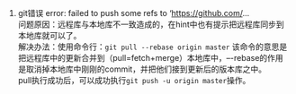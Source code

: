 1. git错误 error: failed to push some refs to ‘https://github.com/...  
问题原因：远程库与本地库不一致造成的，在hint中也有提示把远程库同步到本地库就可以了。  
解决办法：使用命令行：`git pull --rebase origin master` 
该命令的意思是把远程库中的更新合并到（pull=fetch+merge）本地库中，–-rebase的作用是取消掉本地库中刚刚的commit，并把他们接到更新后的版本库之中。  
pull执行成功后，可以成功执行`git push -u origin master`操作。

